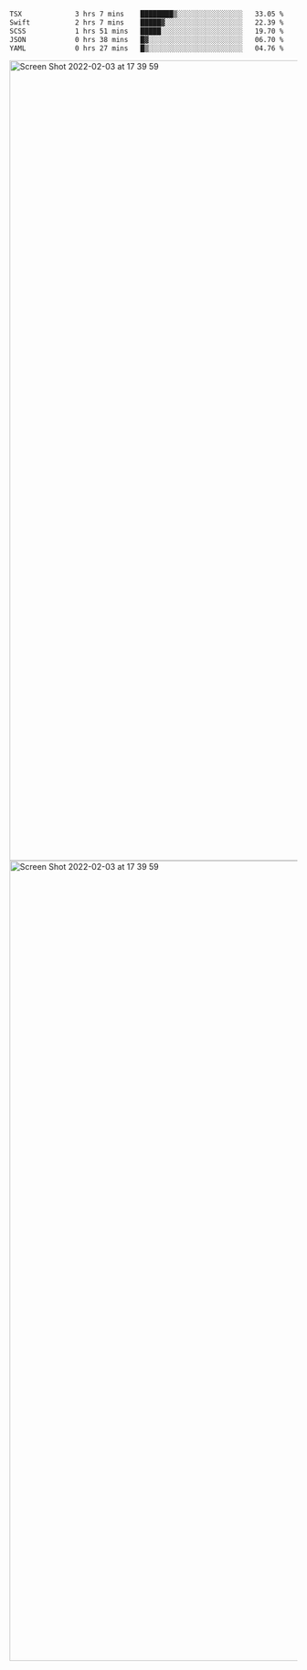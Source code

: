 <!--START_SECTION:waka-->

```txt
TSX             3 hrs 7 mins    ████████▒░░░░░░░░░░░░░░░░   33.05 %
Swift           2 hrs 7 mins    █████▓░░░░░░░░░░░░░░░░░░░   22.39 %
SCSS            1 hrs 51 mins   █████░░░░░░░░░░░░░░░░░░░░   19.70 %
JSON            0 hrs 38 mins   █▓░░░░░░░░░░░░░░░░░░░░░░░   06.70 %
YAML            0 hrs 27 mins   █▒░░░░░░░░░░░░░░░░░░░░░░░   04.76 %
```

<!--END_SECTION:waka-->

<img width="1400" alt="Screen Shot 2022-02-03 at 17 39 59" src="https://user-images.githubusercontent.com/45716542/152387304-f2b60485-53a6-4f4b-a818-5cefb1b0c0ae.png">
<img width="1400" alt="Screen Shot 2022-02-03 at 17 39 59" src="https://user-images.githubusercontent.com/45716542/152387273-ea5cdf21-2a45-44da-8bef-00c1763b1d42.png">
